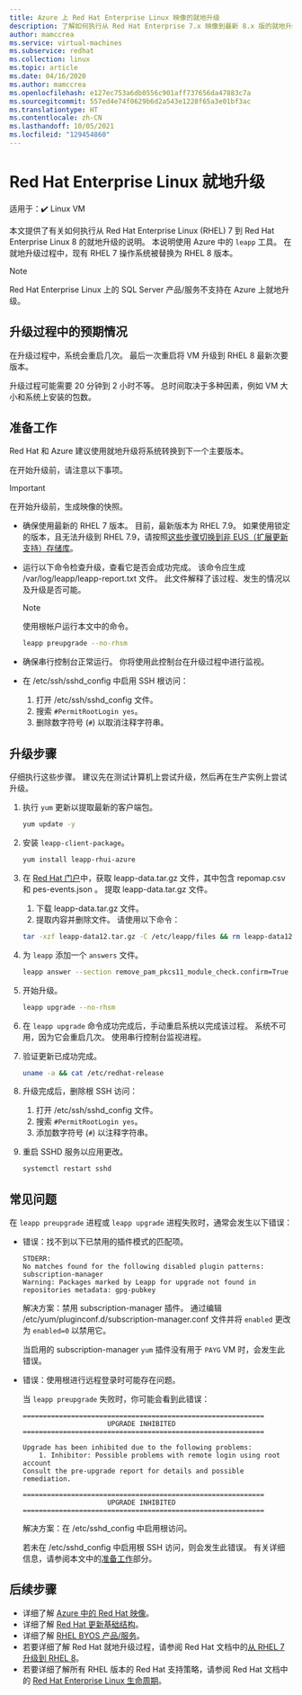 ```yaml
---
title: Azure 上 Red Hat Enterprise Linux 映像的就地升级
description: 了解如何执行从 Red Hat Enterprise 7.x 映像到最新 8.x 版的就地升级。
author: mamccrea
ms.service: virtual-machines
ms.subservice: redhat
ms.collection: linux
ms.topic: article
ms.date: 04/16/2020
ms.author: mamccrea
ms.openlocfilehash: e127ec753a6db0556c901aff737656da47883c7a
ms.sourcegitcommit: 557ed4e74f0629b6d2a543e1228f65a3e01bf3ac
ms.translationtype: HT
ms.contentlocale: zh-CN
ms.lasthandoff: 10/05/2021
ms.locfileid: "129454860"
---
```

# <a name="red-hat-enterprise-linux-in-place-upgrades"></a>Red Hat Enterprise Linux 就地升级

适用于：:heavy_check_mark: Linux VM 

本文提供了有关如何执行从 Red Hat Enterprise Linux (RHEL) 7 到 Red Hat Enterprise Linux 8 的就地升级的说明。 本说明使用 Azure 中的 `leapp` 工具。 在就地升级过程中，现有 RHEL 7 操作系统被替换为 RHEL 8 版本。

>[!Note] 
> Red Hat Enterprise Linux 上的 SQL Server 产品/服务不支持在 Azure 上就地升级。

## <a name="what-to-expect-during-the-upgrade"></a>升级过程中的预期情况
在升级过程中，系统会重启几次。 最后一次重启将 VM 升级到 RHEL 8 最新次要版本。 

升级过程可能需要 20 分钟到 2 小时不等。 总时间取决于多种因素，例如 VM 大小和系统上安装的包数。

## <a name="preparations"></a>准备工作
Red Hat 和 Azure 建议使用就地升级将系统转换到下一个主要版本。 

在开始升级前，请注意以下事项。 

>[!Important] 
> 在开始升级前，生成映像的快照。

* 确保使用最新的 RHEL 7 版本。 目前，最新版本为 RHEL 7.9。 如果使用锁定的版本，且无法升级到 RHEL 7.9，请按照[这些步骤切换到非 EUS（扩展更新支持）存储库](./redhat-rhui.md#switch-a-rhel-7x-vm-back-to-non-eus-remove-a-version-lock)。

* 运行以下命令检查升级，查看它是否会成功完成。 该命令应生成 /var/log/leapp/leapp-report.txt 文件。 此文件解释了该过程、发生的情况以及升级是否可能。

    >[!NOTE]
    > 使用根帐户运行本文中的命令。 

    ```bash
    leapp preupgrade --no-rhsm
    ```
* 确保串行控制台正常运行。 你将使用此控制台在升级过程中进行监视。

* 在 /etc/ssh/sshd_config 中启用 SSH 根访问：
    1. 打开 /etc/ssh/sshd_config 文件。
    1. 搜索 `#PermitRootLogin yes`。
    1. 删除数字符号 (`#`) 以取消注释字符串。

## <a name="upgrade-steps"></a>升级步骤

仔细执行这些步骤。 建议先在测试计算机上尝试升级，然后再在生产实例上尝试升级。

1. 执行 `yum` 更新以提取最新的客户端包。
    ```bash
    yum update -y
    ```

1. 安装 `leapp-client-package`。
    ```bash
    yum install leapp-rhui-azure
    ```
    
1. 在 [Red Hat 门户](https://access.redhat.com/articles/3664871)中，获取 leapp-data.tar.gz 文件，其中包含 repomap.csv 和 pes-events.json  。 提取 leapp-data.tar.gz 文件。
    1. 下载 leapp-data.tar.gz 文件。
    1. 提取内容并删除文件。 请使用以下命令：
    ```bash
    tar -xzf leapp-data12.tar.gz -C /etc/leapp/files && rm leapp-data12.tar.gz
    ```

1. 为 `leapp` 添加一个 `answers` 文件。
    ```bash
    leapp answer --section remove_pam_pkcs11_module_check.confirm=True --add
    ``` 

1. 开始升级。
    ```bash
    leapp upgrade --no-rhsm
    ```
1.  在 `leapp upgrade` 命令成功完成后，手动重启系统以完成该过程。 系统不可用，因为它会重启几次。 使用串行控制台监视进程。

1.  验证更新已成功完成。
    ```bash
    uname -a && cat /etc/redhat-release
    ```

1. 升级完成后，删除根 SSH 访问：
    1. 打开 /etc/ssh/sshd_config 文件。
    1. 搜索 `#PermitRootLogin yes`。
    1. 添加数字符号 (`#`) 以注释字符串。

1. 重启 SSHD 服务以应用更改。
    ```bash
    systemctl restart sshd
    ```
## <a name="common-problems"></a>常见问题

在 `leapp preupgrade` 进程或 `leapp upgrade` 进程失败时，通常会发生以下错误：

* 错误：找不到以下已禁用的插件模式的匹配项。

    ```plaintext
    STDERR:
    No matches found for the following disabled plugin patterns: subscription-manager
    Warning: Packages marked by Leapp for upgrade not found in repositories metadata: gpg-pubkey
    ```

    解决方案：禁用 subscription-manager 插件。 通过编辑 /etc/yum/pluginconf.d/subscription-manager.conf 文件并将 `enabled` 更改为 `enabled=0` 以禁用它。

    当启用的 subscription-manager `yum` 插件没有用于 `PAYG` VM 时，会发生此错误。

* 错误：使用根进行远程登录时可能存在问题。

    当 `leapp preupgrade` 失败时，你可能会看到此错误：

    ```structured-text
    ============================================================
                         UPGRADE INHIBITED
    ============================================================
    
    Upgrade has been inhibited due to the following problems:
        1. Inhibitor: Possible problems with remote login using root account
    Consult the pre-upgrade report for details and possible remediation.
    
    ============================================================
                         UPGRADE INHIBITED
    ============================================================
    ```
    解决方案：在 /etc/sshd_config 中启用根访问。

    若未在 /etc/sshd_config 中启用根 SSH 访问，则会发生此错误。 有关详细信息，请参阅本文中的[准备工作](#preparations)部分。 


## <a name="next-steps"></a>后续步骤
* 详细了解 [Azure 中的 Red Hat 映像](./redhat-images.md)。
* 详细了解 [Red Hat 更新基础结构](./redhat-rhui.md)。
* 详细了解 [RHEL BYOS 产品/服务](./byos.md)。
* 若要详细了解 Red Hat 就地升级过程，请参阅 Red Hat 文档中的[从 RHEL 7 升级到 RHEL 8](https://access.redhat.com/documentation/en-us/red_hat_enterprise_linux/8/html-single/upgrading_from_rhel_7_to_rhel_8/index)。
* 若要详细了解所有 RHEL 版本的 Red Hat 支持策略，请参阅 Red Hat 文档中的 [Red Hat Enterprise Linux 生命周期](https://access.redhat.com/support/policy/updates/errata)。